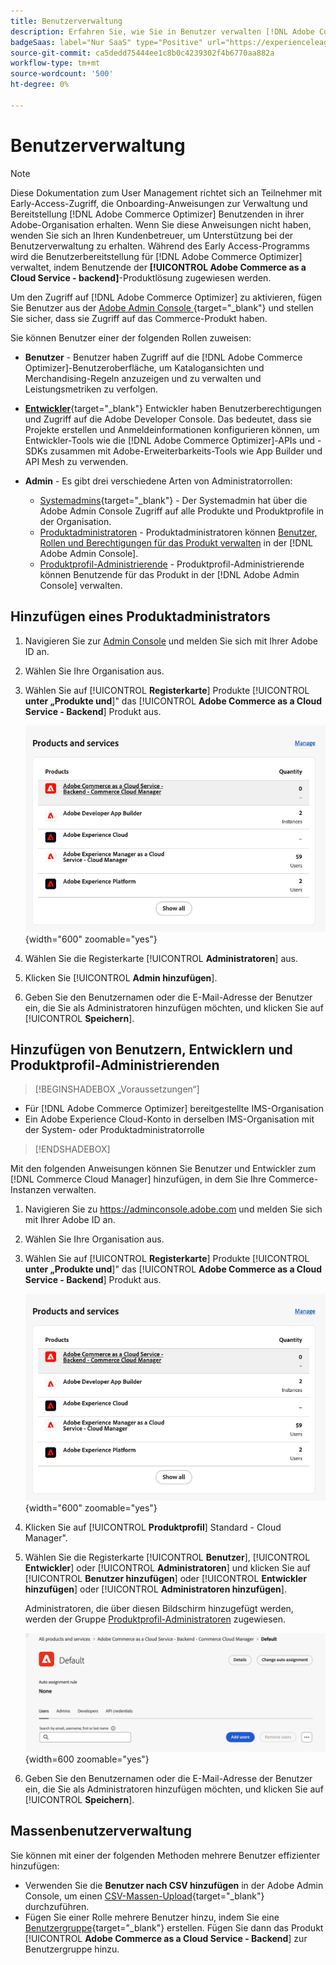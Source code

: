 ```yaml
---
title: Benutzerverwaltung
description: Erfahren Sie, wie Sie in Benutzer verwalten [!DNL Adobe Commerce Optimizer].
badgeSaas: label="Nur SaaS" type="Positive" url="https://experienceleague.adobe.com/en/docs/commerce/user-guides/product-solutions" tooltip="Gilt nur für Adobe Commerce as a Cloud Service- und Adobe Commerce Optimizer-Projekte (von Adobe verwaltete SaaS-Infrastruktur)."
source-git-commit: ca5dedd75444ee1c8b0c4239302f4b6770aa882a
workflow-type: tm+mt
source-wordcount: '500'
ht-degree: 0%

---
```


# Benutzerverwaltung

>[!NOTE]
>
>Diese Dokumentation zum User Management richtet sich an Teilnehmer mit Early-Access-Zugriff, die Onboarding-Anweisungen zur Verwaltung und Bereitstellung [!DNL Adobe Commerce Optimizer] Benutzenden in ihrer Adobe-Organisation erhalten. Wenn Sie diese Anweisungen nicht haben, wenden Sie sich an Ihren Kundenbetreuer, um Unterstützung bei der Benutzerverwaltung zu erhalten. Während des Early Access-Programms wird die Benutzerbereitstellung für [!DNL Adobe Commerce Optimizer] verwaltet, indem Benutzende der **[!UICONTROL Adobe Commerce as a Cloud Service - backend]**-Produktlösung zugewiesen werden.

Um den Zugriff auf [!DNL Adobe Commerce Optimizer] zu aktivieren, fügen Sie Benutzer aus der [Adobe Admin Console ](https://adminconsole.adobe.com){target="_blank"} und stellen Sie sicher, dass sie Zugriff auf das Commerce-Produkt haben.

Sie können Benutzer einer der folgenden Rollen zuweisen:

* **Benutzer** - Benutzer haben Zugriff auf die [!DNL Adobe Commerce Optimizer]-Benutzeroberfläche, um Katalogansichten und Merchandising-Regeln anzuzeigen und zu verwalten und Leistungsmetriken zu verfolgen.

* [**Entwickler**](https://helpx.adobe.com/enterprise/using/manage-developers.html#Adddevelopers){target="_blank"} Entwickler haben Benutzerberechtigungen und Zugriff auf die Adobe Developer Console. Das bedeutet, dass sie Projekte erstellen und Anmeldeinformationen konfigurieren können, um Entwickler-Tools wie die [!DNL Adobe Commerce Optimizer]-APIs und -SDKs zusammen mit Adobe-Erweiterbarkeits-Tools wie App Builder und API Mesh zu verwenden.

* **Admin** - Es gibt drei verschiedene Arten von Administratorrollen:
   * [Systemadmins](https://helpx.adobe.com/enterprise/using/admin-roles.html){target="_blank"} - Der Systemadmin hat über die Adobe Admin Console Zugriff auf alle Produkte und Produktprofile in der Organisation.
   * [Produktadministratoren](#add-a-product-admin) - Produktadministratoren können [Benutzer, Rollen und Berechtigungen für das Produkt verwalten](#add-users-and-admins) in der [!DNL Adobe Admin Console].
   * [Produktprofil-Administrierende](#add-users-developers-and-product-profile-admins) - Produktprofil-Administrierende können Benutzende für das Produkt in der [!DNL Adobe Admin Console] verwalten.

## Hinzufügen eines Produktadministrators

1. Navigieren Sie zur [Admin Console](https://adminconsole.adobe.com) und melden Sie sich mit Ihrer Adobe ID an.

1. Wählen Sie Ihre Organisation aus.

1. Wählen Sie auf [!UICONTROL **Registerkarte**] Produkte [!UICONTROL **unter „Produkte und**]&quot; das [!UICONTROL **Adobe Commerce as a Cloud Service - Backend**] Produkt aus.

   ![Produkt auswählen](../cloud-service/assets/backend.png){width="600" zoomable="yes"}

1. Wählen Sie die Registerkarte [!UICONTROL **Administratoren**] aus.

1. Klicken Sie [!UICONTROL **Admin hinzufügen**].

1. Geben Sie den Benutzernamen oder die E-Mail-Adresse der Benutzer ein, die Sie als Administratoren hinzufügen möchten, und klicken Sie auf [!UICONTROL **Speichern**].

## Hinzufügen von Benutzern, Entwicklern und Produktprofil-Administrierenden

>[!BEGINSHADEBOX „Voraussetzungen“]
* Für [!DNL Adobe Commerce Optimizer] bereitgestellte IMS-Organisation
* Ein Adobe Experience Cloud-Konto in derselben IMS-Organisation mit der System- oder Produktadministratorrolle
>[!ENDSHADEBOX]

Mit den folgenden Anweisungen können Sie Benutzer und Entwickler zum [!DNL Commerce Cloud Manager] hinzufügen, in dem Sie Ihre Commerce-Instanzen verwalten.

1. Navigieren Sie zu https://adminconsole.adobe.com und melden Sie sich mit Ihrer Adobe ID an.

1. Wählen Sie Ihre Organisation aus.

1. Wählen Sie auf [!UICONTROL **Registerkarte**] Produkte [!UICONTROL **unter „Produkte und**]&quot; das [!UICONTROL **Adobe Commerce as a Cloud Service - Backend**] Produkt aus.

   ![Produkt auswählen](../cloud-service/assets/backend.png){width="600" zoomable="yes"}

1. Klicken Sie auf [!UICONTROL **Produktprofil**] Standard - Cloud Manager&quot;.

1. Wählen Sie die Registerkarte [!UICONTROL **Benutzer**], [!UICONTROL **Entwickler**] oder [!UICONTROL **Administratoren**] und klicken Sie auf [!UICONTROL **Benutzer hinzufügen**] oder [!UICONTROL **Entwickler hinzufügen**] oder [!UICONTROL **Administratoren hinzufügen**].

   Administratoren, die über diesen Bildschirm hinzugefügt werden, werden der Gruppe [Produktprofil-Administratoren](#understanding-roles) zugewiesen.

   ![Auswählen](../cloud-service/assets/tab-select.png){width=600 zoomable="yes"}

1. Geben Sie den Benutzernamen oder die E-Mail-Adresse der Benutzer ein, die Sie als Administratoren hinzufügen möchten, und klicken Sie auf [!UICONTROL **Speichern**].

## Massenbenutzerverwaltung

Sie können mit einer der folgenden Methoden mehrere Benutzer effizienter hinzufügen:

* Verwenden Sie die **Benutzer nach CSV hinzufügen** in der Adobe Admin Console, um einen [CSV-Massen-Upload](https://helpx.adobe.com/enterprise/using/bulk-upload-users.html){target="_blank"} durchzuführen.
* Fügen Sie einer Rolle mehrere Benutzer hinzu, indem Sie eine [Benutzergruppe](https://helpx.adobe.com/enterprise/using/user-groups.html){target="_blank"} erstellen. Fügen Sie dann das Produkt [!UICONTROL **Adobe Commerce as a Cloud Service - Backend**] zur Benutzergruppe hinzu.

